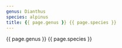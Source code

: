 ```yaml
---
genus: Dianthus
species: alpinus
title: {{ page.genus }} {{ page.species }}
---
```


{{ page.genus }} {{ page.species }}
